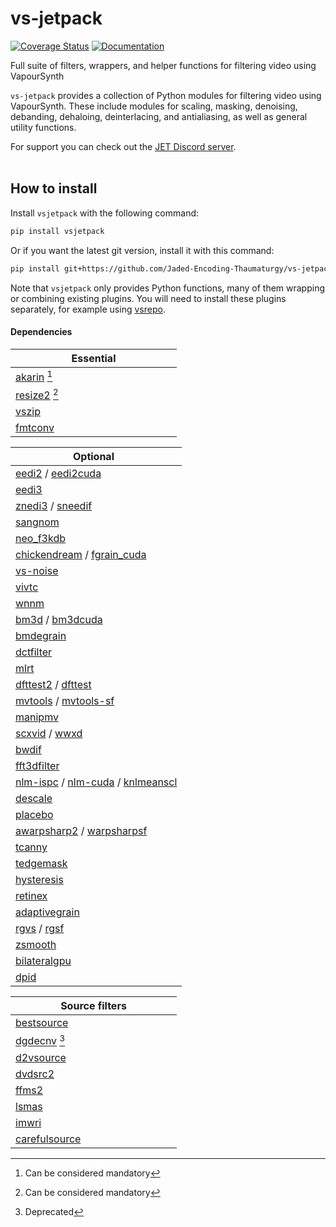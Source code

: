 # vs-jetpack

[![Coverage Status](https://coveralls.io/repos/github/Jaded-Encoding-Thaumaturgy/vs-jetpack/badge.svg?branch=main)](https://coveralls.io/github/Jaded-Encoding-Thaumaturgy/vs-jetpack?branch=main)
[![Documentation](https://img.shields.io/badge/API%20Docs-purple)](https://jaded-encoding-thaumaturgy.github.io/vs-jetpack/)



Full suite of filters, wrappers, and helper functions for filtering video using VapourSynth

`vs-jetpack` provides a collection of Python modules for filtering video using VapourSynth.
These include modules for scaling, masking, denoising, debanding, dehaloing, deinterlacing,
and antialiasing, as well as general utility functions.

For support you can check out the [JET Discord server](https://discord.gg/XTpc6Fa9eB). <br><br>

## How to install

Install `vsjetpack` with the following command:

```sh
pip install vsjetpack
```

Or if you want the latest git version, install it with this command:

```sh
pip install git+https://github.com/Jaded-Encoding-Thaumaturgy/vs-jetpack.git
```

Note that `vsjetpack` only provides Python functions,
many of them wrapping or combining existing plugins.
You will need to install these plugins separately,
for example using [vsrepo](https://github.com/vapoursynth/vsrepo).

#### Dependencies

| <div style="width:250px"> **Essential**  </div> |
| ------
| [akarin](https://github.com/AkarinVS/vapoursynth-plugin) [^1] |
| [resize2](https://github.com/Jaded-Encoding-Thaumaturgy/vapoursynth-resize2) [^1] | 
| [vszip](https://github.com/dnjulek/vapoursynth-zip) |
| [fmtconv](https://gitlab.com/EleonoreMizo/fmtconv/) |

| <div style="width:250px"> **Optional** </div> |
| ------
| [eedi2](https://github.com/HomeOfVapourSynthEvolution/VapourSynth-EEDI2) / [eedi2cuda](https://github.com/hooke007/VapourSynth-EEDI2CUDA) |
| [eedi3](https://github.com/HomeOfVapourSynthEvolution/VapourSynth-EEDI3) |
| [znedi3](https://github.com/sekrit-twc/znedi3) / [sneedif](https://github.com/Jaded-Encoding-Thaumaturgy/vapoursynth-SNEEDIF) |
| [sangnom](https://github.com/dubhater/vapoursynth-sangnom) |
| [neo_f3kdb](https://github.com/HomeOfAviSynthPlusEvolution/neo_f3kdb) |
| [chickendream](https://gitlab.com/EleonoreMizo/chickendream/) / [fgrain_cuda](https://github.com/AmusementClub/vs-fgrain-cuda) |
| [vs-noise](https://github.com/wwww-wwww/vs-noise) |
| [vivtc](https://github.com/vapoursynth/vivtc) |
| [wnnm](https://github.com/WolframRhodium/VapourSynth-WNNM) |
| [bm3d](https://github.com/HomeOfVapourSynthEvolution/VapourSynth-BM3D) / [bm3dcuda](https://github.com/WolframRhodium/VapourSynth-BM3DCUDA) |
| [bmdegrain](https://github.com/AmusementClub/vs-bmdegrain) |
| [dctfilter](https://github.com/AmusementClub/VapourSynth-DCTFilter) |
| [mlrt](https://github.com/AmusementClub/vs-mlrt) |
| [dfttest2](https://github.com/AmusementClub/vs-dfttest2) / [dfttest](https://github.com/HomeOfVapourSynthEvolution/VapourSynth-DFTTest) |
| [mvtools](https://github.com/dubhater/vapoursynth-mvtools) / [mvtools-sf](https://github.com/IFeelBloated/vapoursynth-mvtools-sf) |
| [manipmv](https://github.com/Mikewando/manipulate-motion-vectors) |
| [scxvid](https://github.com/dubhater/vapoursynth-scxvid) / [wwxd](https://github.com/dubhater/vapoursynth-wwxd) |
| [bwdif](https://github.com/HomeOfVapourSynthEvolution/VapourSynth-Bwdif) |
| [fft3dfilter](https://github.com/AmusementClub/VapourSynth-FFT3DFilter) |
| [nlm-ispc](https://github.com/AmusementClub/vs-nlm-ispc) / [nlm-cuda](https://github.com/AmusementClub/vs-nlm-cuda) / [knlmeanscl](https://github.com/Khanattila/KNLMeansCL) |
| [descale](https://github.com/Jaded-Encoding-Thaumaturgy/vapoursynth-descale) |
| [placebo](https://github.com/sgt0/vs-placebo) |
| [awarpsharp2](https://github.com/dubhater/vapoursynth-awarpsharp2) / [warpsharpsf](https://github.com/IFeelBloated/warpsharp) |
| [tcanny](https://github.com/HomeOfVapourSynthEvolution/VapourSynth-TCanny) |
| [tedgemask](https://github.com/dubhater/vapoursynth-tedgemask) |
| [hysteresis](https://github.com/sgt0/vapoursynth-hysteresis) |
| [retinex](https://github.com/HomeOfVapourSynthEvolution/VapourSynth-Retinex) |
| [adaptivegrain](https://github.com/Irrational-Encoding-Wizardry/adaptivegrain) |
| [rgvs](https://github.com/vapoursynth/vs-removegrain) / [rgsf](https://github.com/IFeelBloated/RGSF) |
| [zsmooth](https://github.com/adworacz/zsmooth) |
| [bilateralgpu](https://github.com/WolframRhodium/VapourSynth-BilateralGPU) |
| [dpid](https://github.com/WolframRhodium/VapourSynth-dpid) |

| <div style="width:250px"> **Source filters** </div> |
| ------
| [bestsource](https://github.com/vapoursynth/bestsource) |
| [dgdecnv](https://www.rationalqm.us/dgdecnv/dgdecnv.html) [^2] |
| [d2vsource](https://github.com/dwbuiten/d2vsource) |
| [dvdsrc2](https://github.com/jsaowji/dvdsrc2) |
| [ffms2](https://github.com/FFMS/ffms2) |
| [lsmas](https://github.com/HomeOfAviSynthPlusEvolution/L-SMASH-Works) |
| [imwri](https://github.com/vapoursynth/vs-imwri) |
| [carefulsource](https://github.com/wwww-wwww/carefulsource) |

[^1]: Can be considered mandatory
[^2]: Deprecated